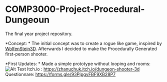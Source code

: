 # COMP3000-Project-Procedural-Dungeoun

The final year project repository.

*Concept: *
  The initial concept was to create a rogue like game, inspired by [WolfenStein3D](https://store.steampowered.com/app/2270/Wolfenstein_3D/). Afterwards I decided to make the Procedurally Generated first-person shooter.
  
*First Updates: *
Made a simple prototype without looping and rooms:
![Alt Text](https://github.com/Tourist805/COMP3000Proj/blob/main/media/2021-12-20%2018-48-03.gif)
Itch.io : https://zhanuchuk.itch.io/dungeon-shooter-3d
Questionnare: https://forms.gle/93PjpgvFBF9XB28P7

